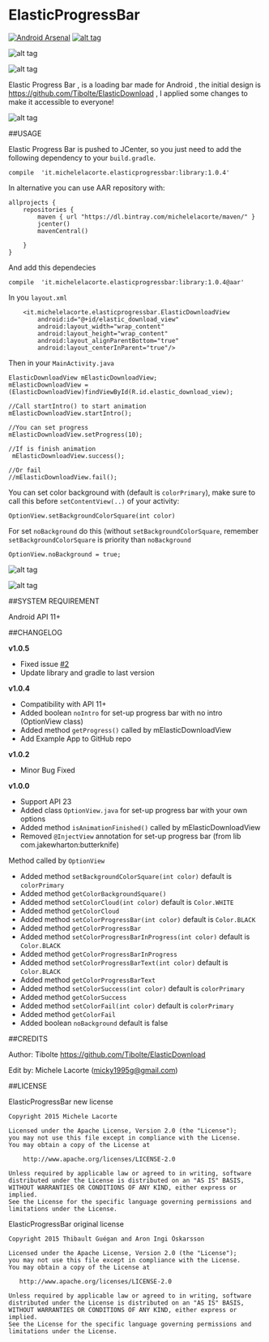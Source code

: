# ElasticProgressBar

[![Android Arsenal](https://img.shields.io/badge/Android%20Arsenal-ElasticProgressBar-green.svg?style=true)](https://android-arsenal.com/details/1/2826)
[![alt tag](http://www.android-gems.com/badge/michelelacorte/ElasticProgressBar.svg)](http://www.android-gems.com/lib/michelelacorte/ElasticProgressBar?lib_id=697)

![alt tag](https://raw.githubusercontent.com/Tibolte/ElasticDownload/master/success.gif)

![alt tag](https://raw.githubusercontent.com/Tibolte/ElasticDownload/master/fail.gif)

Elastic Progress Bar , is a loading bar made ​​for Android , the initial design is https://github.com/Tibolte/ElasticDownload , I applied some changes to make it accessible to everyone!

![alt tag](http://i.giphy.com/3o85xBKcPnsY2xAuZi.gif)

##USAGE

Elastic Progress Bar is pushed to JCenter, so you just need to add the following dependency to your `build.gradle`.
```
compile  'it.michelelacorte.elasticprogressbar:library:1.0.4'
```

In alternative you can use AAR repository with:

```
allprojects {
    repositories {
        maven { url "https://dl.bintray.com/michelelacorte/maven/" }
        jcenter()
        mavenCentral()

    }
}
```

And add this dependecies

```
compile  'it.michelelacorte.elasticprogressbar:library:1.0.4@aar'
```

In you `layout.xml`

```
    <it.michelelacorte.elasticprogressbar.ElasticDownloadView
        android:id="@+id/elastic_download_view"
        android:layout_width="wrap_content"
        android:layout_height="wrap_content"
        android:layout_alignParentBottom="true"
        android:layout_centerInParent="true"/>
```

Then in your `MainActivity.java`

```
ElasticDownloadView mElasticDownloadView;
mElasticDownloadView = (ElasticDownloadView)findViewById(R.id.elastic_download_view);

//Call startIntro() to start animation
mElasticDownloadView.startIntro();

//You can set progress
mElasticDownloadView.setProgress(10);

//If is finish animation
 mElasticDownloadView.success();
 
//Or fail
//mElasticDownloadView.fail();
```

You can set color background with (default is `colorPrimary`), make sure to call this before `setContentView(..)` of your activity:

```
OptionView.setBackgroundColorSquare(int color)
```

For set `noBackground` do this (without `setBackgroundColorSquare`, remember `setBackgroundColorSquare` is priority than `noBackground`

```
OptionView.noBackground = true;
```

![alt tag](http://s27.postimg.org/t7xk0iqz7/Screenshot_2015_11_02_15_21_25.png)

![alt tag](http://s1.postimg.org/g5wq1wwn3/Screenshot_2015_11_02_15_21_32.png)


##SYSTEM REQUIREMENT

Android API 11+

##CHANGELOG

**v1.0.5**
- Fixed issue [#2](https://github.com/michelelacorte/ElasticProgressBar/issues/2)
- Update library and gradle to last version

**v1.0.4**
- Compatibility with API 11+
- Added boolean `noIntro` for set-up progress bar with no intro (OptionView class)
- Added method `getProgress()` called by mElasticDownloadView
- Add Example App to GitHub repo

**v1.0.2**
- Minor Bug Fixed
 
**v1.0.0**
- Support API 23
- Added class `OptionView.java` for set-up progress bar with your own options
- Added method `isAnimationFinished()` called by mElasticDownloadView
- Removed `@InjectView` annotation for set-up progress bar (from lib com.jakewharton:butterknife)

Method called by `OptionView`

- Added method `setBackgroundColorSquare(int color)` default is `colorPrimary`
- Added method `getColorBackgroundSquare()`
- Added method `setColorCloud(int color)` default is `Color.WHITE`
- Added method `getColorCloud`
- Added method `setColorProgressBar(int color)` default is `Color.BLACK`
- Added method `getColorProgressBar`
- Added method `setColorProgressBarInProgress(int color)` default is `Color.BLACK`
- Added method `getColorProgressBarInProgress`
- Added method `setColorProgressBarText(int color)` default is `Color.BLACK`
- Added method `getColorProgressBarText`
- Added method `setColorSuccess(int color)` default is `colorPrimary`
- Added method `getColorSuccess`
- Added method `setColorFail(int color)` default is `colorPrimary`
- Added method `getColorFail`
- Added boolean `noBackground` default is false

##CREDITS

Author: Tibolte https://github.com/Tibolte/ElasticDownload

Edit by: Michele Lacorte (micky1995g@gmail.com)

##LICENSE

ElasticProgressBar new license

```
Copyright 2015 Michele Lacorte

Licensed under the Apache License, Version 2.0 (the "License");
you may not use this file except in compliance with the License.
You may obtain a copy of the License at

    http://www.apache.org/licenses/LICENSE-2.0

Unless required by applicable law or agreed to in writing, software
distributed under the License is distributed on an "AS IS" BASIS,
WITHOUT WARRANTIES OR CONDITIONS OF ANY KIND, either express or implied.
See the License for the specific language governing permissions and
limitations under the License.
```

ElasticProgressBar original license

```
Copyright 2015 Thibault Guégan and Aron Ingi Óskarsson

Licensed under the Apache License, Version 2.0 (the "License");
you may not use this file except in compliance with the License.
You may obtain a copy of the License at

   http://www.apache.org/licenses/LICENSE-2.0

Unless required by applicable law or agreed to in writing, software
distributed under the License is distributed on an "AS IS" BASIS,
WITHOUT WARRANTIES OR CONDITIONS OF ANY KIND, either express or implied.
See the License for the specific language governing permissions and
limitations under the License.
```
